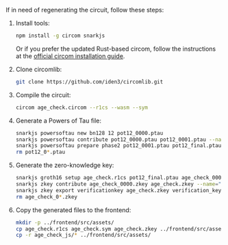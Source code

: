 If in need of regenerating the circuit, follow these steps:

1. Install tools:
    ```bash
    npm install -g circom snarkjs
    ```

    Or if you prefer the updated Rust-based circom, follow the instructions at the [official circom installation guide](https://docs.circom.io/getting-started/installation/).

1. Clone circomlib:
    ```bash
    git clone https://github.com/iden3/circomlib.git
    ```

1. Compile the circuit:
    ```bash
    circom age_check.circom --r1cs --wasm --sym
    ```

1. Generate a Powers of Tau file:
    ```bash
    snarkjs powersoftau new bn128 12 pot12_0000.ptau
    snarkjs powersoftau contribute pot12_0000.ptau pot12_0001.ptau --name="First contribution" -v
    snarkjs powersoftau prepare phase2 pot12_0001.ptau pot12_final.ptau
    rm pot12_0*.ptau
    ```

1. Generate the zero-knowledge key:
    ```bash
    snarkjs groth16 setup age_check.r1cs pot12_final.ptau age_check_0000.zkey
    snarkjs zkey contribute age_check_0000.zkey age_check.zkey --name="First Contributor" -v
    snarkjs zkey export verificationkey age_check.zkey verification_key.json
    rm age_check_0*.zkey
    ```

1. Copy the generated files to the frontend:
    ```bash
    mkdir -p ../frontend/src/assets/
    cp age_check.r1cs age_check.sym age_check.zkey ../frontend/src/assets/
    cp -r age_check_js/* ../frontend/src/assets/
    ```
